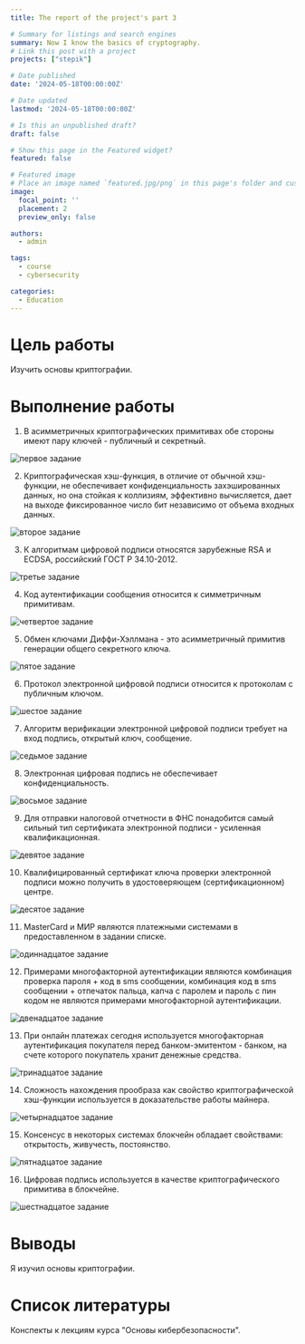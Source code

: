 ```yaml
---
title: The report of the project's part 3

# Summary for listings and search engines
summary: Now I know the basics of cryptography.
# Link this post with a project
projects: ["stepik"]

# Date published
date: '2024-05-18T00:00:00Z'

# Date updated
lastmod: '2024-05-18T00:00:00Z'

# Is this an unpublished draft?
draft: false

# Show this page in the Featured widget?
featured: false

# Featured image
# Place an image named `featured.jpg/png` in this page's folder and customize its options here.
image:
  focal_point: ''
  placement: 2
  preview_only: false

authors:
  - admin

tags:
  - course
  - cybersecurity

categories:
  - Education
---
```


# Цель работы

Изучить основы криптографии.

# Выполнение работы

1. В асимметричных криптографических примитивах обе стороны имеют пару ключей - публичный и секретный.

![первое задание](image/1.png)

2. Криптографическая хэш-функция, в отличие от обычной хэш-функции, не обеспечивает конфиденциальность захэшированных данных, но она стойкая к коллизиям, эффективно вычисляется, дает на выходе фиксированное число бит независимо от объема входных данных.

![второе задание](image/2.png)

3. К алгоритмам цифровой подписи относятся зарубежные RSA и ECDSA, российский ГОСТ Р 34.10-2012.

![третье задание](image/3.png)

4.  Код аутентификации сообщения относится к симметричным примитивам.

![четвертое задание](image/4.png)

5. Обмен ключами Диффи-Хэллмана - это асимметричный примитив генерации общего секретного ключа.

![пятое задание](image/5.png)

6. Протокол электронной цифровой подписи относится к протоколам с публичным ключом.

![шестое задание](image/6.png)

7. Алгоритм верификации электронной цифровой подписи требует на вход подпись, открытый ключ, сообщение.

![седьмое задание](image/7.png)

8. Электронная цифровая подпись не обеспечивает конфиденциальность.

![восьмое задание](image/8.png)

9. Для отправки налоговой отчетности в ФНС понадобится самый сильный тип сертификата электронной подписи - усиленная квалификационная.

![девятое задание](image/9.png)

10. Квалифицированный сертификат ключа проверки электронной подписи можно получить в удостоверяющем (сертификационном) центре.

![десятое задание](image/10.png)

11. MasterCard и МИР являются платежными системами в предоставленном в задании списке.

![одиннадцатое задание](image/11.png)

12. Примерами многофакторной аутентификации являются комбинация проверка пароля + код в sms сообщении, комбинация код в sms сообщении + отпечаток пальца, капча с паролем и пароль с пин кодом не являются примерами многофакторной аутентификации.

![двенадцатое задание](image/12.png)

13. При онлайн платежах сегодня используется многофакторная аутентификация покупателя перед банком-эмитентом - банком, на счете которого покупатель хранит денежные средства.

![тринадцатое задание](image/13.png)

14. Сложность нахождения прообраза как свойство криптографической хэш-функции используется в доказательстве работы майнера.

![четырнадцатое задание](image/14.png)

15. Консенсус в некоторых системах блокчейн обладает свойствами: открытость, живучесть, постоянство.

![пятнадцатое задание](image/15.png)

16. Цифровая подпись используется в качестве криптографического примитива в блокчейне.

![шестнадцатое задание](image/16.png)

# Выводы

Я изучил основы криптографии.

# Список литературы

Конспекты к лекциям курса "Основы кибербезопасности".
